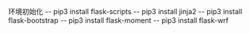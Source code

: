 环境初始化
    -- pip3 install flask-scripts
    -- pip3 install jinja2
    -- pip3 install flask-bootstrap
    -- pip3 install flask-moment
    -- pip3 install flask-wrf
